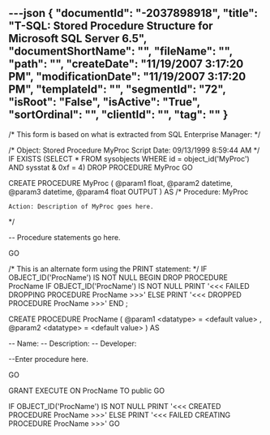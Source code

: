 ---json
{
  "documentId": "-2037898918",
  "title": "T-SQL: Stored Procedure Structure for Microsoft SQL Server 6.5",
  "documentShortName": "",
  "fileName": "",
  "path": "",
  "createDate": "11/19/2007 3:17:20 PM",
  "modificationDate": "11/19/2007 3:17:20 PM",
  "templateId": "",
  "segmentId": "72",
  "isRoot": "False",
  "isActive": "True",
  "sortOrdinal": "",
  "clientId": "",
  "tag": ""
}
---

/*
This form is based on what is extracted from SQL Enterprise Manager:
*/

/*
Object:  Stored Procedure MyProc
Script Date: 09/13/1999 8:59:44 AM 
*/
IF EXISTS
    (SELECT * FROM sysobjects
    WHERE id = object_id('MyProc')
    AND sysstat & 0xf = 4)
DROP PROCEDURE MyProc
GO

CREATE PROCEDURE MyProc
(
    @param1 float,
    @param2 datetime,
    @param3 datetime,
    @param4 float OUTPUT
)
AS
/*
    Procedure: MyProc

    Action: Description of MyProc goes here.
*/

-- Procedure statements go here.

GO


/*
This is an alternate form using the PRINT statement:
*/
IF OBJECT_ID('ProcName') IS NOT NULL
BEGIN
    DROP PROCEDURE ProcName
    IF OBJECT_ID('ProcName') IS NOT NULL
        PRINT '&lt;&lt;&lt; FAILED DROPPING PROCEDURE ProcName &gt;&gt;&gt;'
    ELSE
        PRINT '&lt;&lt;&lt; DROPPED PROCEDURE ProcName &gt;&gt;&gt;'
END
;

CREATE PROCEDURE ProcName
    (
        @param1 &lt;datatype&gt; = &lt;default value&gt;
    ,   @param2 &lt;datatype&gt; = &lt;default value&gt;
    )
AS

-- Name:
-- Description:
-- Developer:

--Enter procedure here.

GO

GRANT EXECUTE ON ProcName TO public
GO

IF OBJECT_ID('ProcName') IS NOT NULL
    PRINT '&lt;&lt;&lt; CREATED PROCEDURE ProcName &gt;&gt;&gt;'
ELSE
    PRINT '&lt;&lt;&lt; FAILED CREATING PROCEDURE ProcName &gt;&gt;&gt;'
GO
